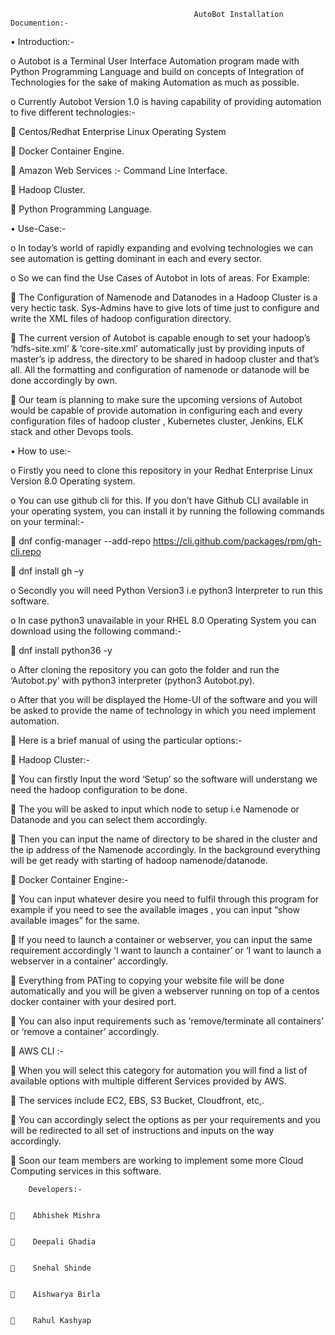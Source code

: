                                              AutoBot Installation Documention:-

•	Introduction:-

o	Autobot is a Terminal User Interface Automation program made with Python Programming Language and build on concepts of Integration of Technologies for the sake of making Automation as much as possible.

o	Currently Autobot  Version 1.0  is having capability of providing automation to five different technologies:-

	Centos/Redhat Enterprise Linux Operating System

	Docker Container Engine.

	Amazon Web Services :- Command Line Interface.

	Hadoop Cluster.

	Python Programming Language.

•	Use-Case:-

o	In today’s world of rapidly expanding and evolving technologies we can see automation is getting dominant in each and every sector.

o	So we can find the Use Cases of Autobot in lots of areas. For Example:

	The Configuration of Namenode and Datanodes in a Hadoop Cluster is a very hectic task. Sys-Admins have to give lots of time just to configure and write the XML files of hadoop configuration directory.

	The current version of Autobot is capable enough to set your hadoop’s ‘hdfs-site.xml’ & ‘core-site.xml’ automatically just by providing inputs of master’s ip address, the directory to be shared in hadoop cluster and that’s all. All the formatting and configuration of namenode or datanode will be done accordingly by own.

	Our team is planning to make sure the upcoming versions of Autobot would be capable of provide automation in configuring each and every configuration files of hadoop cluster , Kubernetes cluster, Jenkins, ELK stack and other Devops tools.

•	How to use:-

o	Firstly you need to clone this repository in your Redhat Enterprise Linux Version 8.0 Operating system.

o	You can use github cli for this. If you don’t have Github CLI available in your operating system, you can install it by running the following commands on your terminal:-

	dnf config-manager --add-repo https://cli.github.com/packages/rpm/gh-cli.repo

	dnf install gh –y

o	Secondly you will need Python Version3 i.e python3 Interpreter to run this software.

o	In case python3 unavailable in your RHEL 8.0 Operating System you can download using the following command:-

	dnf install python36 -y

o	After cloning the repository you can goto the folder and run the ‘Autobot.py’ with python3 interpreter (python3 Autobot.py).

o	After that you will be displayed the Home-UI of the software and you will be asked to provide the name of technology in which you need implement automation.


	Here is a brief manual of using the particular options:-

	Hadoop Cluster:-

	You can firstly Input the word ‘Setup’ so the software will understang we need the hadoop configuration to be done.

	The you will be asked to input which node to setup i.e Namenode or Datanode and you can select them accordingly.

	Then you can input the name of directory to be shared in the cluster and the ip address of the Namenode accordingly. In the background everything will be get ready 
with starting of hadoop namenode/datanode.

	Docker Container Engine:-

	You can input whatever desire you need to fulfil through this program for example if you need to see the available images , you can input “show available images” for the same.

	If you  need to launch a container or webserver, you can input the same requirement accordingly ‘I want to launch a container’ or ‘I want to launch a webserver in a container’ accordingly.

	Everything from PATing to copying your website file will be done automatically and you will be given a webserver running on top of a centos docker container with your desired port.

	You can also input requirements such as ‘remove/terminate all containers’ or ‘remove a container’ accordingly.


	AWS CLI :-

	When you will select this category for automation you will find a list of available options with multiple different Services provided by AWS.

	The services include EC2, EBS, S3 Bucket, Cloudfront, etc,.

	You can accordingly select the options as per your requirements and you will be redirected to all set of instructions and inputs on the way accordingly.

	Soon our team members are working to implement some more Cloud Computing services in this software.

        Developers:-

                                                                                                           	Abhishek Mishra 
                                                                      
                                                                                                           	Deepali Ghadia

                                                                                                           	Snehal Shinde

                                                                                                           	Aishwarya Birla
    
                                                                                                           	Rahul Kashyap

                                                                                                                                                         

